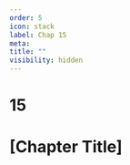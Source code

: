 ```yaml
---
order: 5
icon: stack
label: Chap 15
meta:
title: ""
visibility: hidden
---
```

# 15

# [Chapter Title]